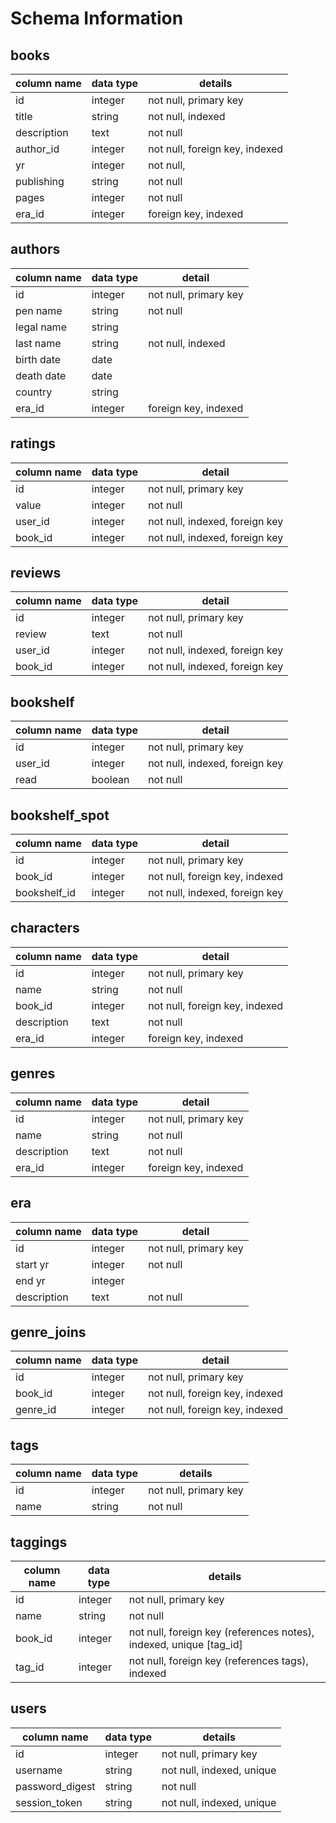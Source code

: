 # Schema Information

## books
column name | data type | details
------------|-----------|-----------------------
id          | integer   | not null, primary key
title       | string    | not null, indexed
description | text      | not null
author_id   | integer   | not null, foreign key, indexed
yr          | integer   | not null,
publishing  | string    | not null
pages       | integer   | not null
era_id      | integer   | foreign key, indexed

## authors
column name | data type | detail 
------------|-----------|-----------------------
id          | integer   | not null, primary key
pen name    | string    | not null
legal name  | string    | 
last name   | string    | not null, indexed
birth date  | date      | 
death date  | date      |
country     | string    | 
era_id      | integer   | foreign key, indexed

## ratings
column name | data type | detail
------------|-----------|-----------------------
id          | integer   | not null, primary key
value       | integer   | not null
user_id     | integer   | not null, indexed, foreign key
book_id     | integer   | not null, indexed, foreign key

## reviews
column name | data type | detail
------------|-----------|-----------------------
id          | integer   | not null, primary key
review      | text      | not null
user_id     | integer   | not null, indexed, foreign key
book_id     | integer   | not null, indexed, foreign key

## bookshelf
column name | data type | detail
------------|-----------|-----------------------
id          | integer   | not null, primary key
user_id     | integer   | not null, indexed, foreign key
read        | boolean   | not null

## bookshelf_spot
column name | data type | detail
------------|-----------|-----------------------
id          | integer   | not null, primary key
book_id     | integer   | not null, foreign key, indexed 
bookshelf_id| integer   | not null, indexed, foreign key

## characters
column name | data type | detail
------------|-----------|-----------------------
id          | integer   | not null, primary key
name        | string    | not null
book_id     | integer   | not null, foreign key, indexed
description | text      | not null
era_id      | integer   | foreign key, indexed

## genres
column name | data type | detail
------------|-----------|-----------------------
id          | integer   | not null, primary key
name        | string    | not null
description | text      | not null
era_id      | integer   | foreign key, indexed

## era
column name | data type | detail
------------|-----------|-----------------------
id          | integer   | not null, primary key
start yr    | integer   | not null
end yr      | integer   |
description | text      | not null

## genre_joins
column name | data type | detail
------------|-----------|-----------------------
id          | integer   | not null, primary key
book_id     | integer   | not null, foreign key, indexed 
genre_id    | integer   | not null, foreign key, indexed

## tags
column name | data type | details
------------|-----------|-----------------------
id          | integer   | not null, primary key
name        | string    | not null

## taggings
column name | data type | details
------------|-----------|-----------------------
id          | integer   | not null, primary key
name        | string    | not null
book_id     | integer   | not null, foreign key (references notes), indexed, unique [tag_id]
tag_id      | integer   | not null, foreign key (references tags), indexed

## users
column name     | data type | details
----------------|-----------|-----------------------
id              | integer   | not null, primary key
username        | string    | not null, indexed, unique
password_digest | string    | not null
session_token   | string    | not null, indexed, unique
